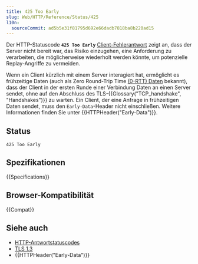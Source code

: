 ```yaml
---
title: 425 Too Early
slug: Web/HTTP/Reference/Status/425
l10n:
  sourceCommit: ad5b5e31f81795d692e66dadb7818ba8b220ad15
---
```


Der HTTP-Statuscode **`425 Too Early`** [Client-Fehlerantwort](/de/docs/Web/HTTP/Reference/Status#client_error_responses) zeigt an, dass der Server nicht bereit war, das Risiko einzugehen, eine Anforderung zu verarbeiten, die möglicherweise wiederholt werden könnte, um potenzielle Replay-Angriffe zu vermeiden.

Wenn ein Client kürzlich mit einem Server interagiert hat, ermöglicht es frühzeitige Daten (auch als Zero Round-Trip Time [(0-RTT) Daten](/de/docs/Web/Security/Transport_Layer_Security#tls_1.3) bekannt), dass der Client in der ersten Runde einer Verbindung Daten an einen Server sendet, ohne auf den Abschluss des TLS-{{Glossary("TCP_handshake", "Handshakes")}} zu warten. Ein Client, der eine Anfrage in frühzeitigen Daten sendet, muss den `Early-Data`-Header nicht einschließen. Weitere Informationen finden Sie unter {{HTTPHeader("Early-Data")}}.

## Status

```http
425 Too Early
```

## Spezifikationen

{{Specifications}}

## Browser-Kompatibilität

{{Compat}}

## Siehe auch

- [HTTP-Antwortstatuscodes](/de/docs/Web/HTTP/Reference/Status)
- [TLS 1.3](/de/docs/Web/Security/Transport_Layer_Security#tls_1.3)
- {{HTTPHeader("Early-Data")}}
